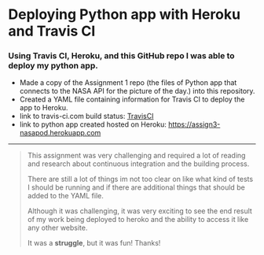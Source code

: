 # Deploying Python app with Heroku and Travis CI 

### Using Travis CI, Heroku, and this GitHub repo I was able to deploy my python app.
  
  * Made a copy of the Assignment 1 repo (the files of Python app that connects to the NASA API for the picture of the day.) into this repository.
  * Created a YAML file containing information for Travis CI to deploy the app to Heroku.
  * link to travis-ci.com build status: [TravisCI](https://travis-ci.com/mleong011/Assignment3 )
  * link to python app created hosted on Heroku: https://assign3-nasapod.herokuapp.com
  ---
> This assignment was very challenging and required a lot of reading and research about continuous integration and the building process. 
>
> There are still a lot of things im not too clear on like what kind of tests I should be running and if there are additional things that should be added to the YAML file. 
>
> Although it was challenging, it was very exciting to see the end result of my work being deployed to heroko and the ability to access it like any other website. 
> 
>It was a **struggle**, but it was fun! Thanks!
  
  
